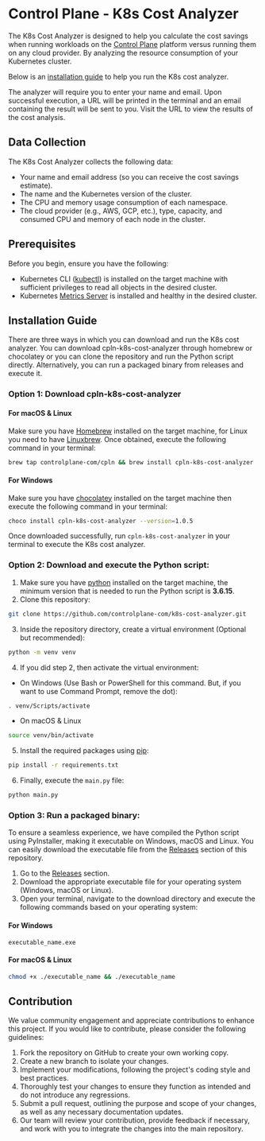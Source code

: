 # Control Plane - K8s Cost Analyzer

The K8s Cost Analyzer is designed to help you calculate the cost savings when running workloads on the [Control Plane](https://controlplane.com) platform versus running them on any cloud provider. By analyzing the resource consumption of your Kubernetes cluster.

Below is an [installation guide](#installation-guide) to help you run the K8s cost analyzer.

The analyzer will require you to enter your name and email. Upon successful execution, a URL will be printed in the terminal and an email containing the result will be sent to you. Visit the URL to view the results of the cost analysis.

## Data Collection

The K8s Cost Analyzer collects the following data:

* Your name and email address (so you can receive the cost savings estimate).
* The name and the Kubernetes version of the cluster.
* The CPU and memory usage consumption of each namespace.
* The cloud provider (e.g., AWS, GCP, etc.), type, capacity, and consumed CPU and memory of each node in the cluster.

## Prerequisites

Before you begin, ensure you have the following:

* Kubernetes CLI ([kubectl](https://kubernetes.io/docs/tasks/tools)) is installed on the target machine with sufficient privileges to read all objects in the desired cluster.
* Kubernetes [Metrics Server](https://github.com/kubernetes-sigs/metrics-server) is installed and healthy in the desired cluster.

<h2 id="installation-guide">Installation Guide</h2>

There are three ways in which you can download and run the K8s cost analyzer. You can download cpln-k8s-cost-analyzer through homebrew or chocolatey or you can clone the repository and run the Python script directly. Alternatively, you can run a packaged binary from releases and execute it.

### Option 1: Download cpln-k8s-cost-analyzer

#### For macOS & Linux

Make sure you have [Homebrew](https://brew.sh) installed on the target machine, for Linux you need to have [Linuxbrew](https://docs.brew.sh/Homebrew-on-Linux). Once obtained, execute the following command in your terminal:

```bash
brew tap controlplane-com/cpln && brew install cpln-k8s-cost-analyzer
```

#### For Windows

Make sure you have [chocolatey](https://chocolatey.org/install) installed on the target machine then execute the following command in your terminal:

```bash
choco install cpln-k8s-cost-analyzer --version=1.0.5
```

Once downloaded successfully, run `cpln-k8s-cost-analyzer` in your terminal to execute the K8s cost analyzer.

### Option 2: Download and execute the Python script:

1. Make sure you have [python](https://www.python.org/downloads/) installed on the target machine, the minimum version that is needed to run the Python script is **3.6.15**.
2. Clone this repository:

```bash
git clone https://github.com/controlplane-com/k8s-cost-analyzer.git
```

3. Inside the repository directory, create a virtual environment (Optional but recommended):

```bash
python -m venv venv
```

4. If you did step 2, then activate the virtual environment:

* On Windows (Use Bash or PowerShell for this command. But, if you want to use Command Prompt, remove the dot):

```bash
. venv/Scripts/activate
```

* On macOS & Linux

```bash
source venv/bin/activate
```

5. Install the required packages using [pip](https://pip.pypa.io/en/stable/installation/):

```bash
pip install -r requirements.txt
```

6. Finally, execute the `main.py` file: 

```bash
python main.py
```

### Option 3: Run a packaged binary:

To ensure a seamless experience, we have compiled the Python script using PyInstaller, making it executable on Windows, macOS and Linux. You can easily download the executable file from the [Releases](https://github.com/controlplane-com/k8s-cost-analyzer/releases) section of this repository.

1. Go to the [Releases](https://github.com/controlplane-com/k8s-cost-analyzer/releases) section.
2. Download the appropriate executable file for your operating system (Windows, macOS or Linux).
3. Open your terminal, navigate to the download directory and execute the following commands based on your operating system:

#### For Windows

```pwsh
executable_name.exe
```

#### For macOS & Linux

```bash
chmod +x ./executable_name && ./executable_name
```

## Contribution

We value community engagement and appreciate contributions to enhance this project. If you would like to contribute, please consider the following guidelines:

1. Fork the repository on GitHub to create your own working copy.
2. Create a new branch to isolate your changes.
3. Implement your modifications, following the project's coding style and best practices.
4. Thoroughly test your changes to ensure they function as intended and do not introduce any regressions.
5. Submit a pull request, outlining the purpose and scope of your changes, as well as any necessary documentation updates.
6. Our team will review your contribution, provide feedback if necessary, and work with you to integrate the changes into the main repository.
